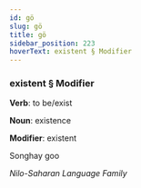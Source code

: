 ```yaml
---
id: gö
slug: gö
title: gö
sidebar_position: 223
hoverText: existent § Modifier
---
```


### existent § Modifier

**Verb**: to be/exist

**Noun**: existence

**Modifier**: existent

Songhay goo 

*Nilo-Saharan Language Family*